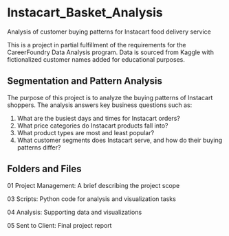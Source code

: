 # Instacart_Basket_Analysis
Analysis of customer buying patterns for Instacart food delivery service

This is a project in partial fulfillment of the requirements for the CareerFoundry Data Analysis program. Data is sourced from Kaggle with fictionalized customer names added for educational purposes.

## Segmentation and Pattern Analysis

The purpose of this project is to analyze the buying patterns of Instacart shoppers. The analysis answers key business questions such as:
1. What are the busiest days and times for Instacart orders?
2. What price categories do Instacart products fall into?
3. What product types are most and least popular?
4. What customer segments does Instacart serve, and how do their buying patterns differ?

## Folders and Files

01 Project Management: A brief describing the project scope

03 Scripts: Python code for analysis and visualization tasks

04 Analysis: Supporting data and visualizations

05 Sent to Client: Final project report
